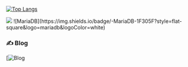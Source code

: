 
[![Top Langs](https://github-readme-stats.vercel.app/api/top-langs/?username=somang4819)](https://github.com/somang4819/github-readme-stats)

<img src="https://img.shields.io/badge/django-092E20?style=flat-square&logo=django&logoColor=white"/>
![MariaDB](https://img.shields.io/badge/-MariaDB-1F305F?style=flat-square&logo=mariadb&logoColor=white)


### ✍️ Blog
[![Blog](https://blog.naver.com/6134aon)

